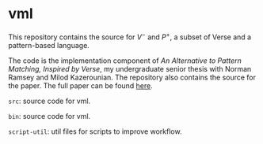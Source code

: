 # vml
This repository contains the source for $V^{-}$ and $P^{+}$, a subset of Verse and a pattern-based language.


The code is the implementation component of *An Alternative to Pattern Matching,
Inspired by Verse*, my undergraduate senior thesis with Norman Ramsey and Milod
Kazerounian. The repository also contains the source for the paper. The full paper can be found [here](https://rogerburtonpatel.github.io/fullpaper.pdf). 



<!-- 
`tex`: tex source and generated pdfs. 

`tex/.tex-out`: the glut of latex build output lives here. 

`tex/translations`: specifically for translation work. 

`tex/paper-sections`: formal and informal work on the paper. 

`braindump`: dump for all ideas, good and especially bad.  -->

`src`: source code for vml. 

`bin`: source code for vml. 

`script-util`: util files for scripts to improve workflow. 
